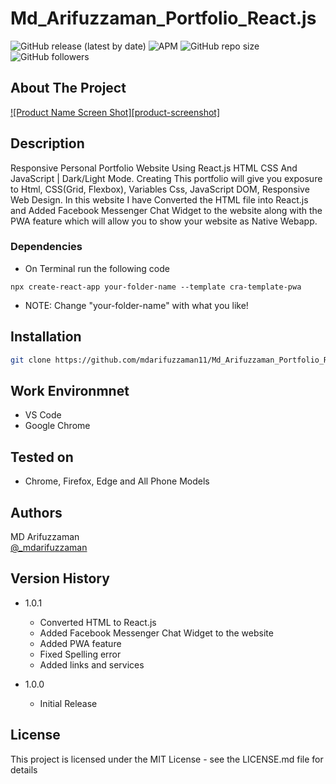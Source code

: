 # Md_Arifuzzaman_Portfolio_React.js

![GitHub release (latest by date)](https://img.shields.io/github/v/release/mdarifuzzaman11/nextjs-crypto-price-tracker-app?style=for-the-badge) 
![APM](https://img.shields.io/apm/l/test?style=for-the-badge)
![GitHub repo size](https://img.shields.io/github/repo-size/mdarifuzzaman11/nextjs-crypto-price-tracker-app?style=for-the-badge)
![GitHub followers](https://img.shields.io/github/followers/mdarifuzzaman11?style=for-the-badge)


<!-- ABOUT THE PROJECT -->
## About The Project

[![Product Name Screen Shot][product-screenshot]](https://example.com)

## Description

Responsive Personal Portfolio Website Using React.js HTML CSS And JavaScript | Dark/Light Mode. Creating This portfolio will give you exposure to Html, CSS(Grid, Flexbox), Variables Css, JavaScript DOM, Responsive Web Design. 
In this website I have Converted the HTML file into React.js and Added Facebook Messenger Chat Widget to the website along with the PWA feature which will allow you to show your website as Native Webapp.


### Dependencies

* On Terminal run the following code
```
npx create-react-app your-folder-name --template cra-template-pwa
```

* NOTE: Change "your-folder-name" with what you like!


## Installation

```bash
git clone https://github.com/mdarifuzzaman11/Md_Arifuzzaman_Portfolio_React.js
```

## Work Environmnet
* VS Code
* Google Chrome 

## Tested on
* Chrome, Firefox, Edge and All Phone Models 

## Authors
MD Arifuzzaman 
<br />
[@_mdarifuzzaman](https://instagram.com/_mdarifuzzaman)

## Version History

* 1.0.1
    * Converted HTML to React.js
    * Added Facebook Messenger Chat Widget to the website
    * Added PWA feature
    * Fixed Spelling error
    * Added links and services
    
* 1.0.0
    * Initial Release

## License

This project is licensed under the MIT License - see the LICENSE.md file for details
